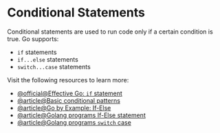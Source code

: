 # Conditional Statements

Conditional statements are used to run code only if a certain condition is true. Go supports:

- `if` statements
- `if...else` statements
- `switch...case` statements

Visit the following resources to learn more:

- [@official@Effective Go: `if` statement](https://go.dev/doc/effective_go#if)
- [@article@Basic conditional patterns](https://yourbasic.org/golang/if-else-statement)
- [@article@Go by Example: If-Else](https://gobyexample.com/if-else)
- [@article@Golang programs If-Else statement](https://www.golangprograms.com/golang-if-else-statements.html)
- [@article@Golang programs `switch` case](https://www.golangprograms.com/golang-switch-case-statements.html)
